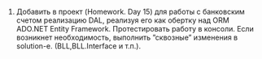 1. Добавить в проект (Homework. Day 15) для работы с банковским счетом реализацию DAL, 
реализуя его как обертку над ORM ADO.NET Entity Framework. 
Протестировать работу в консоли. Если возникнет необходимость, выполнить ”сквозные” изменения в solution-e. 
(BLL,BLL.Interface и т.п.).